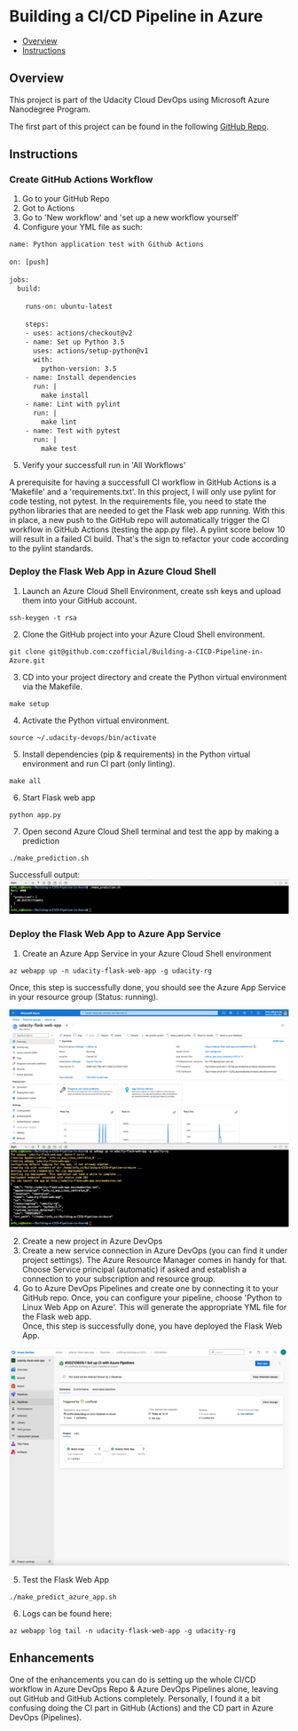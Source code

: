 # Building a CI/CD Pipeline in Azure

* [Overview](#overview)
* [Instructions](#instructions)

## Overview
This project is part of the Udacity Cloud DevOps using Microsoft Azure Nanodegree Program.

The first part of this project can be found in the following [GitHub Repo](https://github.com/czofficial/Udacity-Cloud-DevOps-using-Microsoft-Azure-Nanodegree-Program/tree/master/C2-AgileDevelopmentwithAzure).

## Instructions
### Create GitHub Actions Workflow
1. Go to your GitHub Repo
2. Got to Actions
3. Go to 'New workflow' and 'set up a new workflow yourself'
4. Configure your YML file as such:
```
name: Python application test with Github Actions

on: [push]

jobs:
  build:

    runs-on: ubuntu-latest

    steps:
    - uses: actions/checkout@v2
    - name: Set up Python 3.5
      uses: actions/setup-python@v1
      with:
        python-version: 3.5
    - name: Install dependencies
      run: |
        make install
    - name: Lint with pylint
      run: |
        make lint
    - name: Test with pytest
      run: |
        make test
```
5. Verify your successfull run in 'All Workflows'

A prerequisite for having a successfull CI workflow in GitHub Actions is a 'Makefile' and a 'requirements.txt'. In this project, I will only use pylint for code testing, not pytest. In the requirements file, you need to state the python libraries that are needed to get the Flask web app running. With this in place, a new push to the GitHub repo will automatically trigger the CI workflow in GitHub Actions (testing the app.py file). A pylint score below 10 will result in a failed CI build. That's the sign to refactor your code according to the pylint standards.

### Deploy the Flask Web App in Azure Cloud Shell
1. Launch an Azure Cloud Shell Environment, create ssh keys and upload them into your GitHub account.
````
ssh-keygen -t rsa
````
2. Clone the GitHub project into your Azure Cloud Shell environment.
````
git clone git@github.com:czofficial/Building-a-CICD-Pipeline-in-Azure.git
````
3. CD into your project directory and create the Python virtual environment via the Makefile.
```
make setup
```
4. Activate the Python virtual environment.
```
source ~/.udacity-devops/bin/activate
```
5. Install dependencies (pip & requirements) in the Python virtual environment and run CI part (only linting).
```
make all
```
6. Start Flask web app
```
python app.py
```
7. Open second Azure Cloud Shell terminal and test the app by making a prediction
```
./make_prediction.sh
```

Successfull output:
![cloud-shell-prediction](./screenshots/cloud-shell_prediction.png)

### Deploy the Flask Web App to Azure App Service
1. Create an Azure App Service in your Azure Cloud Shell environment
```
az webapp up -n udacity-flask-web-app -g udacity-rg
```
Once, this step is successfully done, you should see the Azure App Service in your resource group (Status: running).

![flask-web-app](./screenshots/flask-web-app.png)

2. Create a new project in Azure DevOps
3. Create a new service connection in Azure DevOps (you can find it under project settings). The Azure Resource Manager comes in handy for that. Choose Service principal (automatic) if asked and establish a connection to your subscription and resource group.
4. Go to Azure DevOps Pipelines and create one by connecting it to your GitHub repo. Once, you can configure your pipeline, choose 'Python to Linux Web App on Azure'. This will generate the appropriate YML file for the Flask web app.\
Once, this step is successfully done, you have deployed the Flask Web App.

![pipeline](./screenshots/pipeline.png)

5. Test the Flask Web App
```
./make_predict_azure_app.sh 
```
6. Logs can be found here:
```
az webapp log tail -n udacity-flask-web-app -g udacity-rg
```

## Enhancements
One of the enhancements you can do is setting up the whole CI/CD workflow in Azure DevOps Repo & Azure DevOps Pipelines alone, leaving out GitHub and GitHub Actions completely. Personally, I found it a bit confusing doing the CI part in GitHub (Actions) and the CD part in Azure DevOps (Pipelines).